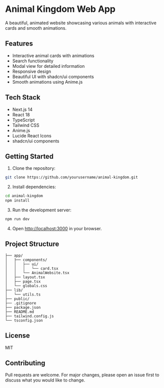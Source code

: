 
# Animal Kingdom Web App

A beautiful, animated website showcasing various animals with interactive cards and smooth animations.

## Features

- Interactive animal cards with animations
- Search functionality
- Modal view for detailed information
- Responsive design
- Beautiful UI with shadcn/ui components
- Smooth animations using Anime.js

## Tech Stack

- Next.js 14
- React 18
- TypeScript
- Tailwind CSS
- Anime.js
- Lucide React Icons
- shadcn/ui components

## Getting Started

1. Clone the repository:
```bash
git clone https://github.com/yourusername/animal-kingdom.git
```

2. Install dependencies:
```bash
cd animal-kingdom
npm install
```

3. Run the development server:
```bash
npm run dev
```

4. Open [http://localhost:3000](http://localhost:3000) in your browser.

## Project Structure

```
├── app/
│   ├── components/
│   │   ├── ui/
│   │   │   └── card.tsx
│   │   └── AnimalWebsite.tsx
│   ├── layout.tsx
│   ├── page.tsx
│   └── globals.css
├── lib/
│   └── utils.ts
├── public/
├── .gitignore
├── package.json
├── README.md
├── tailwind.config.js
└── tsconfig.json
```

## License

MIT

## Contributing

Pull requests are welcome. For major changes, please open an issue first to discuss what you would like to change.
```
